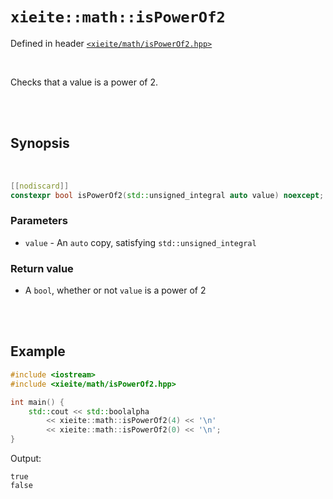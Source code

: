 # `xieite::math::isPowerOf2`
Defined in header [`<xieite/math/isPowerOf2.hpp>`](../../include/xieite/math/isPowerOf2.hpp)

<br/>

Checks that a value is a power of 2.

<br/><br/>

## Synopsis

<br/>

```cpp
[[nodiscard]]
constexpr bool isPowerOf2(std::unsigned_integral auto value) noexcept;
```
### Parameters
- `value` - An `auto` copy, satisfying `std::unsigned_integral`
### Return value
- A `bool`, whether or not `value` is a power of 2

<br/><br/>

## Example
```cpp
#include <iostream>
#include <xieite/math/isPowerOf2.hpp>

int main() {
	std::cout << std::boolalpha
		<< xieite::math::isPowerOf2(4) << '\n'
		<< xieite::math::isPowerOf2(0) << '\n';
}
```
Output:
```
true
false
```
